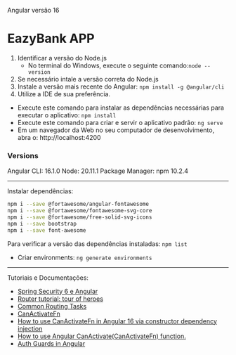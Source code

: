 Angular versão 16

# EazyBank APP

1. Identificar a versão do Node.js 
    - No terminal do Windows, execute o seguinte comando:`node --version`
2. Se necessário intale a versão correta do Node.js
3. Instale a versão mais recente do Angular: `npm install -g @angular/cli`
4. Utilize a IDE de sua preferência.

- Execute este comando para instalar as dependências necessárias para executar o aplicativo: `npm install`
- Execute este comando para criar e servir o aplicativo padrão: `ng serve`
- Em um navegador da Web no seu computador de desenvolvimento, abra o: http://localhost:4200

### Versions

Angular CLI: 16.1.0
Node: 20.11.1
Package Manager: npm 10.2.4

---

Instalar dependências:

```bash
npm i --save @fortawesome/angular-fontawesome
npm i --save @fortawesome/fontawesome-svg-core
npm i --save @fortawesome/free-solid-svg-icons
npm i --save bootstrap
npm i --save font-awesome
```

Para verificar a versão das dependências instaladas: `npm list`

- Criar environments: `ng generate environments`

---

Tutoriais e Documentações:

- [Spring Security 6 e Angular](https://github.com/eazybytes/springsecurity6/tree/3.2.0/section9/bank-app-ui)
- [Router tutorial: tour of heroes](https://angular.io/guide/router-tutorial-toh#router-tutorial-tour-of-heroes)
- [Common Routing Tasks](https://angular.io/guide/router)
- [CanActivateFn](https://angular.io/api/router/CanActivateFn)
- [How to use CanActivateFn in Angular 16 via constructor dependency injection](https://stackoverflow.com/questions/76204932/how-to-use-canactivatefn-in-angular-16-via-constructor-dependency-injection)
- [How to use Angular CanActivate(CanActivateFn) function.](https://medium.com/@ojiofor/how-to-use-angular-canactivate-function-b153e5a79f51)
- [Auth Guards in Angular](https://medium.com/@jaydeepvpatil225/auth-guards-in-angular-6960950b3c6c)